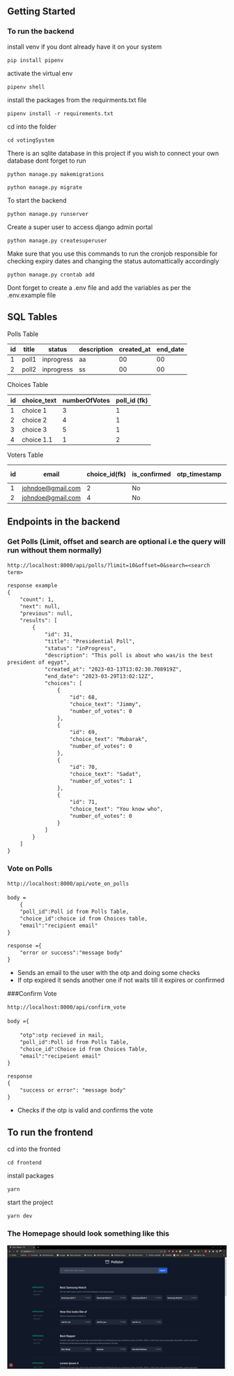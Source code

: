 ## Getting Started

### To run the backend


install venv if you dont already have it on your system
```
pip install pipenv
```
activate the virtual env
```
pipenv shell
```
install the packages from the requirments.txt file
```
pipenv install -r requirements.txt
```

cd into the folder
```
cd votingSystem
```
There is an sqlite database in this project if you wish to connect your own database dont forget to run
```
python manage.py makemigrations
```
```
python manage.py migrate
```
To start the backend
```
python manage.py runserver
```
Create a super user to access django admin portal
```
python manage.py createsuperuser
```
Make sure that you use this commands to run the cronjob responsible for checking expiry dates and changing the status automattically accordingly
```
python manage.py crontab add
```

Dont forget to create a .env file and add the variables as per the .env.example file

## SQL Tables

Polls Table


| id | title | status | description | created_at | end_date |
| --- | --- | --- | --- | --- | --- |
| 1 | poll1 | inprogress | aa | 00 | 00 |
| 2 | poll2 | inprogress | ss | 00 | 00 |

Choices Table

| id | choice_text | numberOfVotes | poll_id (fk) | 
| --- | --- | --- | --- | 
| 1 | choice 1 | 3 | 1 |  
| 2 | choice 2 | 4 | 1 |  
| 3 | choice 3 | 5 | 1 |  
| 4 | choice 1.1 | 1 | 2 |  


Voters Table

| id | email | choice_id(fk) | is_confirmed | otp_timestamp | poll_id (fk) | created_at |
| --- | --- | --- | --- | --- | --- | --- |
| 1 | johndoe@gmail.com | 2 | No |  | 1 |  |
| 2 | johndoe@gmail.com | 4 | No |  |  |  |


## Endpoints in the backend

### Get Polls (Limit, offset and search are optional i.e the query will run without them normally)
```
http://localhost:8000/api/polls/?limit=10&offset=0&search=<search term>
```
```
response example
{
    "count": 1,
    "next": null,
    "previous": null,
    "results": [
        {
            "id": 31,
            "title": "Presidential Poll",
            "status": "inProgress",
            "description": "This poll is about who was/is the best president of egypt",
            "created_at": "2023-03-13T13:02:30.708919Z",
            "end_date": "2023-03-29T13:02:12Z",
            "choices": [
                {
                    "id": 68,
                    "choice_text": "Jimmy",
                    "number_of_votes": 0
                },
                {
                    "id": 69,
                    "choice_text": "Mubarak",
                    "number_of_votes": 0
                },
                {
                    "id": 70,
                    "choice_text": "Sadat",
                    "number_of_votes": 1
                },
                {
                    "id": 71,
                    "choice_text": "You know who",
                    "number_of_votes": 0
                }
            ]
        }
    ]
}
```
### Vote on Polls

```
http://localhost:8000/api/vote_on_polls

body =
    {
    "poll_id":Poll id from Polls Table,
    "choice_id":choice id from Choices table,
    "email":"recipient email"
}
```

```
response ={
    "error or success":"message body"
}
```
* Sends an email to the user with the otp and doing some checks
* If otp expired it sends another one if not waits till it expires or confirmed

###Confirm Vote

```
http://localhost:8000/api/confirm_vote

body ={
    
    "otp":otp recieved in mail,
    "poll_id":Poll id from Polls Table,
    "choice_id":Choice id from Choices Table,
    "email":"recipeient email"
}

```
```
response
{
    "success or error": "message body"
}
```

* Checks if the otp is valid and confirms the vote

## To run the frontend

cd into the fronted
```
cd frontend
```

install packages
```
yarn
```
start the project 
```
yarn dev
```

### The Homepage should look something like this
![alt text](./screenshots/Image1.png)